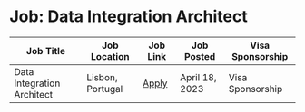 # Job: Data Integration Architect

| Job Title | Job Location | Job Link | Job Posted | Visa Sponsorship |
| --- | --- | --- | --- | --- |
| Data Integration Architect | Lisbon, Portugal | [Apply](https://jobs.eu.lever.co/vwds/12eb21fb-2a6a-44de-972d-b37f2cc9a76b) | April 18, 2023 | Visa Sponsorship |
